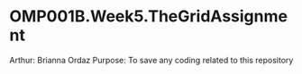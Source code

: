 # OMP001B.Week5.TheGridAssignment
Arthur: Brianna Ordaz
Purpose: To save any coding related to this repository